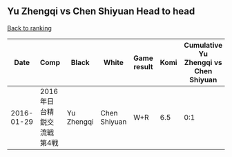 ## Yu Zhengqi vs Chen Shiyuan Head to head

[Back to ranking](../../index.md)




| **Date** | **Comp** | **Black** | **White** | **Game result** | **Komi** | **Cumulative Yu Zhengqi vs Chen Shiyuan** | **Yu Zhengqi streak** | **Chen Shiyuan streak** | 
| --- | --- | --- | --- | --- | --- | --- | --- | --- |
| 2016-01-29 | 2016年日台精鋭交流戦第4戦 | Yu Zhengqi | Chen Shiyuan | W+R | 6.5 | 0:1 | 0 | 1 |




